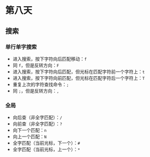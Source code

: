 # 第八天

## 搜索

### 单行单字搜索

- 进入搜索，按下字符向后匹配移动：`f`
- 同 `f`，但是反转方向：`F`
- 进入搜索，按下字符向后匹配，但光标在匹配字符前一个字符上：`t`
- 进入搜索，按下字符向前匹配，但光标在匹配字符后一个字符上：`T`
- 重复上次的字符查找命令：`;`
- 同 `;`，但是反转方向：`,`

### 全局

- 向后查（非全字匹配）：`/`
- 向前查（非全字匹配）：`?`
- 向下一个匹配：`n`
- 向上一个匹配：`N`
- 全字匹配（当前光标，下一个）：`#`
- 全字匹配（当前光标，上一个）：`*`
